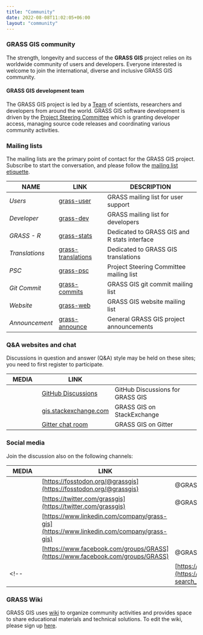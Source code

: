 ```yaml
---
title: "Community"
date: 2022-08-08T11:02:05+06:00
layout: "community"
---
```


### GRASS GIS community

The strength, longevity and success of the **GRASS GIS** project relies on its worldwide community of users and developers. Everyone interested is welcome to join the  international, diverse and inclusive GRASS GIS community.

<!--- 
#### GRASS GIS user groups

| <div style="width:70px">FLAG</div> | <div style="width:140px"> COUNTRY</div> | DESCRIPTION |
|------|---------|-------------|
| <span class="flag-icon flag-icon-ca"></span>  | Canada |  [ Ottawa GRASS User's Group](https://wiki.osgeo.org/index.php/Ottawa_Chapter)  |
| <span class="flag-icon flag-icon-cz"></span>  | Czech Rep. |  [Českésdružení uživatelů GISu GRASS](http://grass.fsv.cvut.cz/) |
| <span class="flag-icon flag-icon-de"></span>  | Germany |  [FOSSGIS e.V.](http://www.fossgis.de/) |
| <span class="flag-icon flag-icon-in"></span>  | India |  [OSGeo India local chapter](https://wiki.osgeo.org/index.php/India) |
| <span class="flag-icon flag-icon-it"></span>  | Italy |  [GFOSS.it](https://www.gfoss.it/) |
| <span class="flag-icon flag-icon-pl"></span>  | Poland |  [GRASS Poland](http://www.grass-gis.pl/) |
| <span class="flag-icon flag-icon-us"></span>  | USA |  [Los Angeles GRASS user group](http://www.meetup.com/Los-Angeles-Area-GRASS-Users-Group) |
\
--->

#### GRASS GIS development team

The GRASS GIS project is led by a [Team](https://grasswiki.osgeo.org/wiki/Team) of scientists, researchers and developers from around the world. GRASS GIS software development is driven by the  [Project Steering Committee](https://trac.osgeo.org/grass/wiki/PSC) which is granting developer access, managing source code releases and coordinating various community activities.

### Mailing lists

<div class="alert rounded-0 alert-default">
The mailing lists are the primary point of contact for the GRASS GIS project. 
Subscribe to start the conversation, and please follow the <a href="https://grasswiki.osgeo.org/wiki/Mailing_list_etiquette" target="_blank">mailing list etiquette</a>.
</div>

| NAME | LINK | DESCRIPTION |
|------|---------|-------------|
| *Users*  |  [grass-user](https://lists.osgeo.org/mailman/listinfo/grass-user) | GRASS mailing list for user support |
| *Developer*  | [grass-dev](https://lists.osgeo.org/mailman/listinfo/grass-dev) | GRASS mailing list for developers |
| *GRASS - R*  | [grass-stats](https://lists.osgeo.org/mailman/listinfo/grass-stats)  | Dedicated to GRASS GIS and R stats interface |
| *Translations*  | [grass-translations](https://lists.osgeo.org/mailman/listinfo/grass-translations) | Dedicated to GRASS GIS translations |
| *PSC*  | [grass-psc](https://lists.osgeo.org/mailman/listinfo/grass-psc) | Project Steering Committee mailing list |
| *Git Commit*  | [grass-commits](https://lists.osgeo.org/mailman/listinfo/grass-commit) | GRASS GIS git commit mailing list |
| *Website*  | [grass-web](https://lists.osgeo.org/mailman/listinfo/grass-web) | GRASS GIS website mailing list |
| *Announcement*  |  [grass-announce](https://lists.osgeo.org/mailman/listinfo/grass-announce) | General GRASS GIS project announcements |

### Q&A websites and chat

<div class="alert rounded-0 alert-default">
Discussions in question and answer (Q&A) style may be held on these sites; you need to first register to participate.
</div>

| <div style="width:70px">MEDIA</div> | LINK |  |
|------|---------|-------------|
| <i class="fab fa-github"></i> |  [GitHub Discussions](https://github.com/OSGeo/grass/discussions) | GitHub Discussions for GRASS GIS |
| <i class="fab fa-stack-exchange"></i> |  [gis.stackexchange.com](https://gis.stackexchange.com/questions/tagged/grass) | GRASS GIS on StackExchange |
| <i class="fab fa-gitter"></i> |  [Gitter chat room](https://gitter.im/grassgis/community) | GRASS GIS on Gitter |

### Social media

<div class="alert rounded-0 alert-default">
Join the discussion also on the following channels:
</div>

| <div style="width:70px">MEDIA</div> | LINK |  |
|------|---------|-------------|
| <i class="fab fa-mastodon"></i> |  [https://fosstodon.org/@grassgis](https://fosstodon.org/@grassgis) | @GRASSGIS |
| <i class="fab fa-x-twitter"></i> |  [https://twitter.com/grassgis](https://twitter.com/grassgis) | @GRASSGIS |
| <i class="fab fa-linkedin"></i> | [https://www.linkedin.com/company/grass-gis](https://www.linkedin.com/company/grass-gis) |  |
| <i class="fab fa-facebook"></i> |  [https://www.facebook.com/groups/GRASS](https://www.facebook.com/groups/GRASS) | @GRASSGIS |
<!-- | <i class="fab fa-youtube"></i> |  [https://www.youtube.com/...grass+gis](https://www.youtube.com/results?search_query=grass+gis) |  | -->

### GRASS Wiki
GRASS GIS uses [wiki](https://grasswiki.osgeo.org/wiki/GRASS-Wiki) to organize community activities and provides space to share educational materials and technical solutions. To edit the wiki, please sign up [here](https://grasswiki.osgeo.org/wiki/Special:RequestAccount).

